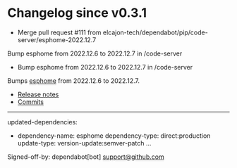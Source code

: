 # Changelog since v0.3.1
- Merge pull request #111 from elcajon-tech/dependabot/pip/code-server/esphome-2022.12.7

Bump esphome from 2022.12.6 to 2022.12.7 in /code-server 
- Bump esphome from 2022.12.6 to 2022.12.7 in /code-server

Bumps [esphome](https://github.com/esphome/esphome) from 2022.12.6 to 2022.12.7.
- [Release notes](https://github.com/esphome/esphome/releases)
- [Commits](https://github.com/esphome/esphome/compare/2022.12.6...2022.12.7)

---
updated-dependencies:
- dependency-name: esphome
  dependency-type: direct:production
  update-type: version-update:semver-patch
...

Signed-off-by: dependabot[bot] <support@github.com> 
